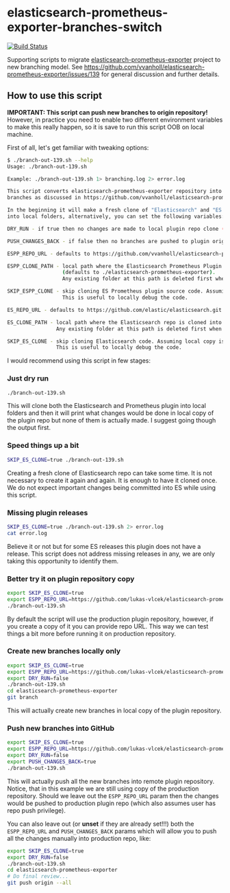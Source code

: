 # elasticsearch-prometheus-exporter-branches-switch

[![Build Status](https://travis-ci.org/lukas-vlcek/elasticsearch-prometheus-exporter-branches-switch.svg?branch=master)](https://travis-ci.org/lukas-vlcek/elasticsearch-prometheus-exporter-branches-switch)

Supporting scripts to migrate [elasticsearch-prometheus-exporter](https://github.com/vvanholl/elasticsearch-prometheus-exporter)
project to new branching model. See https://github.com/vvanholl/elasticsearch-prometheus-exporter/issues/139 for general discussion and further details.

## How to use this script

**IMPORTANT: This script can push new branches to origin repository!** However, in practice you need to enable two different
environment variables to make this really happen, so it is save to run this script OOB on local machine.


First of all, let's get familiar with tweaking options:
```bash
$ ./branch-out-139.sh --help
Usage: ./branch-out-139.sh

Example: ./branch-out-139.sh 1> branching.log 2> error.log

This script converts elasticsearch-prometheus-exporter repository into
branches as discussed in https://github.com/vvanholl/elasticsearch-prometheus-exporter/issues/139

In the beginning it will make a fresh clone of "Elasticsearch" and "ES Prometheus plugin" repositories
into local folders, alternatively, you can set the following variables:

DRY_RUN - if true then no changes are made to local plugin repo clone (defaults to true).

PUSH_CHANGES_BACK - if false then no branches are pushed to plugin origin repo (defaults to false).

ESPP_REPO_URL - defaults to https://github.com/vvanholl/elasticsearch-prometheus-exporter.git

ESPP_CLONE_PATH - local path where the Elasticsearch Prometheus Plugin repo is cloned into
                  (defaults to ./elasticsearch-prometheus-exporter).
                  Any existing folder at this path is deleted first when this script starts.

SKIP_ESPP_CLONE - skip cloning ES Prometheus plugin source code. Assuming local copy is used (defaults to false).
                  This is useful to locally debug the code.

ES_REPO_URL - defaults to https://github.com/elastic/elasticsearch.git

ES_CLONE_PATH - local path where the Elasticsearch repo is cloned into (defaults to ./elasticsearch).
                Any existing folder at this path is deleted first when this script starts.

SKIP_ES_CLONE - skip cloning Elasticsearch code. Assuming local copy is used (defaults to false).
                This is useful to locally debug the code.
```

I would recommend using this script in few stages:

### Just dry run

```bash
./branch-out-139.sh
```

This will clone both the Elasticsearch and Prometheus plugin into local folders and then it will print what changes would
be done in local copy of the plugin repo but none of them is actually made. I suggest going though the output first.

### Speed things up a bit

```bash
SKIP_ES_CLONE=true ./branch-out-139.sh
```

Creating a fresh clone of Elasticsearch repo can take some time. It is not necessary to create it again and again.
It is enough to have it cloned once. We do not expect important changes being committed into ES while using this script.

### Missing plugin releases

```bash
SKIP_ES_CLONE=true ./branch-out-139.sh 2> error.log
cat error.log
```

Believe it or not but for some ES releases this plugin does not have a release. This script does not address missing
releases in any, we are only taking this opportunity to identify them.

### Better try it on plugin repository copy

```bash
export SKIP_ES_CLONE=true
export ESPP_REPO_URL=https://github.com/lukas-vlcek/elasticsearch-prometheus-exporter-branching-test.git
./branch-out-139.sh
```

By default the script will use the production plugin repository, however, if you create a copy of it you can
provide repo URL. This way we can test things a bit more before running it on production repository.

### Create new branches locally only

```bash
export SKIP_ES_CLONE=true
export ESPP_REPO_URL=https://github.com/lukas-vlcek/elasticsearch-prometheus-exporter-branching-test.git
export DRY_RUN=false
./branch-out-139.sh
cd elasticsearch-prometheus-exporter
git branch
```

This will actually create new branches in local copy of the plugin repository.

### Push new branches into GitHub

```bash
export SKIP_ES_CLONE=true
export ESPP_REPO_URL=https://github.com/lukas-vlcek/elasticsearch-prometheus-exporter-branching-test.git
export DRY_RUN=false
export PUSH_CHANGES_BACK=true
./branch-out-139.sh
```

This will actually push all the new branches into remote plugin repository. Notice, that in this example
we are still using copy of the production repository. Should we leave out the `ESPP_REPO_URL` param then
the changes would be pushed to production plugin repo (which also assumes user has repo push privilege).

You can also leave out (or **unset** if they are already set!!!) both the `ESPP_REPO_URL` and `PUSH_CHANGES_BACK` params 
which will allow you to push all the changes manually into production repo, like:

```bash
export SKIP_ES_CLONE=true
export DRY_RUN=false
./branch-out-139.sh
cd elasticsearch-prometheus-exporter
# Do final review...
git push origin --all
```
